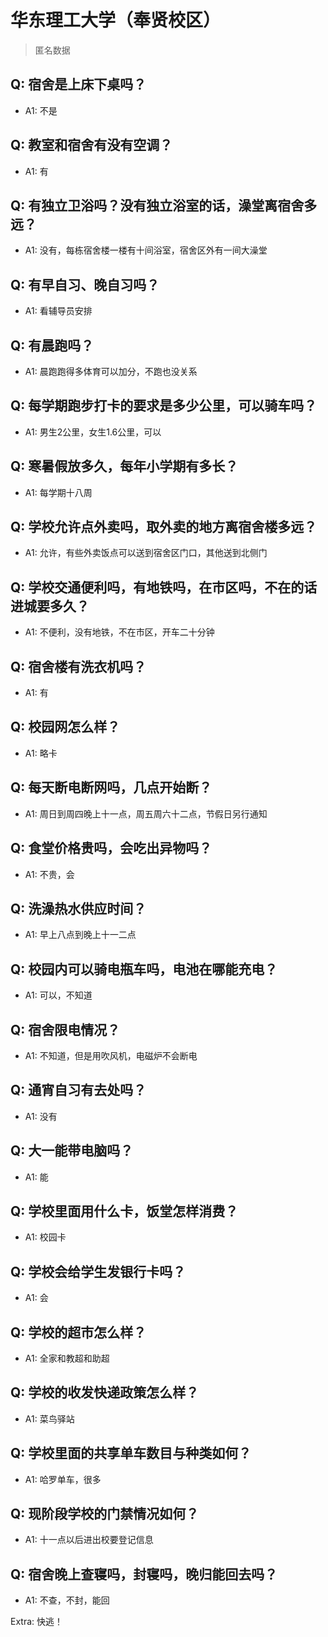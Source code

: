 # 华东理工大学（奉贤校区）

> 匿名数据

## Q: 宿舍是上床下桌吗？

- A1: 不是

## Q: 教室和宿舍有没有空调？

- A1: 有

## Q: 有独立卫浴吗？没有独立浴室的话，澡堂离宿舍多远？

- A1: 没有，每栋宿舍楼一楼有十间浴室，宿舍区外有一间大澡堂

## Q: 有早自习、晚自习吗？

- A1: 看辅导员安排

## Q: 有晨跑吗？

- A1: 晨跑跑得多体育可以加分，不跑也没关系

## Q: 每学期跑步打卡的要求是多少公里，可以骑车吗？

- A1: 男生2公里，女生1.6公里，可以

## Q: 寒暑假放多久，每年小学期有多长？

- A1: 每学期十八周

## Q: 学校允许点外卖吗，取外卖的地方离宿舍楼多远？

- A1: 允许，有些外卖饭点可以送到宿舍区门口，其他送到北侧门

## Q: 学校交通便利吗，有地铁吗，在市区吗，不在的话进城要多久？

- A1: 不便利，没有地铁，不在市区，开车二十分钟

## Q: 宿舍楼有洗衣机吗？

- A1: 有

## Q: 校园网怎么样？

- A1: 略卡

## Q: 每天断电断网吗，几点开始断？

- A1: 周日到周四晚上十一点，周五周六十二点，节假日另行通知

## Q: 食堂价格贵吗，会吃出异物吗？

- A1: 不贵，会

## Q: 洗澡热水供应时间？

- A1: 早上八点到晚上十一二点

## Q: 校园内可以骑电瓶车吗，电池在哪能充电？

- A1: 可以，不知道

## Q: 宿舍限电情况？

- A1: 不知道，但是用吹风机，电磁炉不会断电

## Q: 通宵自习有去处吗？

- A1: 没有

## Q: 大一能带电脑吗？

- A1: 能

## Q: 学校里面用什么卡，饭堂怎样消费？

- A1: 校园卡

## Q: 学校会给学生发银行卡吗？

- A1: 会

## Q: 学校的超市怎么样？

- A1: 全家和教超和助超

## Q: 学校的收发快递政策怎么样？

- A1: 菜鸟驿站

## Q: 学校里面的共享单车数目与种类如何？

- A1: 哈罗单车，很多

## Q: 现阶段学校的门禁情况如何？

- A1: 十一点以后进出校要登记信息

## Q: 宿舍晚上查寝吗，封寝吗，晚归能回去吗？

- A1: 不查，不封，能回

Extra: 快逃！